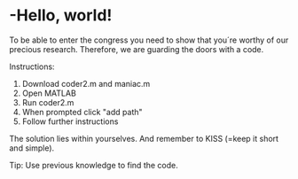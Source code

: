 # -Hello, world! 
To be able to enter the congress you need to show that you´re worthy of our precious research. Therefore, we are guarding the doors with a code.

Instructions:
1. Download coder2.m and maniac.m
2. Open MATLAB
3. Run coder2.m
4. When prompted click "add path"
5. Follow further instructions

The solution lies within yourselves. And remember to KISS (=keep it short and simple).

Tip: Use previous knowledge to find the code.
